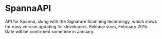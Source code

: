 SpannaAPI
=========

API for Spanna, along with the Signature Scanning technology, which alows for easy version updating for developers.
Release soon, February 2015. Date will be confirmed sometime in January.

